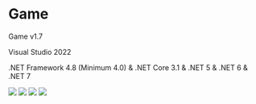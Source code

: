 # Game
  <p>Game v1.7</p>
  <p>Visual Studio 2022</p>
  <p>.NET Framework 4.8 (Minimum 4.0) & .NET Core 3.1 & .NET 5 & .NET 6 & .NET 7</p>
  <img src="https://raw.githubusercontent.com/Taiizor/Game/master/.screenshots/UI_1.png" />
  <img src="https://raw.githubusercontent.com/Taiizor/Game/master/.screenshots/UI_2.png" />
  <img src="https://raw.githubusercontent.com/Taiizor/Game/master/.screenshots/UI_3.png" />
  <img src="https://raw.githubusercontent.com/Taiizor/Game/master/.screenshots/UI_4.png" />
